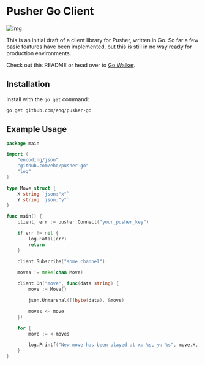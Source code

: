 # Pusher Go Client

![img](http://f.cl.ly/items/2j1i1O2C3o0Q2j2g3w2g/logo.png)

This is an initial draft of a client library for Pusher, written in Go.
So far a few basic features have been implemented, but this is still in no way ready
for production environments.

Check out this README or head over to [Go Walker](https://gowalker.org/github.com/ehq/pusher-go).

## Installation

Install with the `go get` command:

`go get github.com/ehq/pusher-go`

## Example Usage

```go
package main

import (
	"encoding/json"
	"github.com/ehq/pusher-go"
	"log"
)

type Move struct {
	X string `json:"x"`
	Y string `json:"y"`
}

func main() {
	client, err := pusher.Connect("your_pusher_key")

	if err != nil {
		log.Fatal(err)
		return
	}

	client.Subscribe("some_channel")

	moves := make(chan Move)

	client.On("move", func(data string) {
		move := Move{}

		json.Unmarshal([]byte(data), &move)

		moves <- move
	})

	for {
		move := <-moves

		log.Printf("New move has been played at x: %s, y: %s", move.X, move.Y)
	}
}
```
